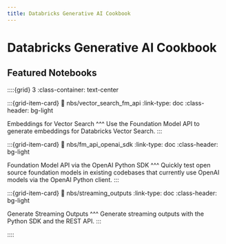 ```yaml
---
title: Databricks Generative AI Cookbook
---
```


# Databricks Generative AI Cookbook

## Featured Notebooks

::::{grid} 3
:class-container: text-center

:::{grid-item-card}
:link: nbs/vector_search_fm_api
:link-type: doc
:class-header: bg-light

Embeddings for Vector Search
^^^
Use the Foundation Model API to generate embeddings for Databricks Vector Search.
:::

:::{grid-item-card}
:link: nbs/fm_api_openai_sdk
:link-type: doc
:class-header: bg-light

Foundation Model API via the OpenAI Python SDK
^^^
Quickly test open source foundation models in existing codebases that currently use OpenAI models via the OpenAI Python client.
:::

:::{grid-item-card}
:link: nbs/streaming_outputs
:link-type: doc
:class-header: bg-light

Generate Streaming Outputs
^^^
Generate streaming outputs with the Python SDK and the REST API.
:::

::::


```{tableofcontents}
```



